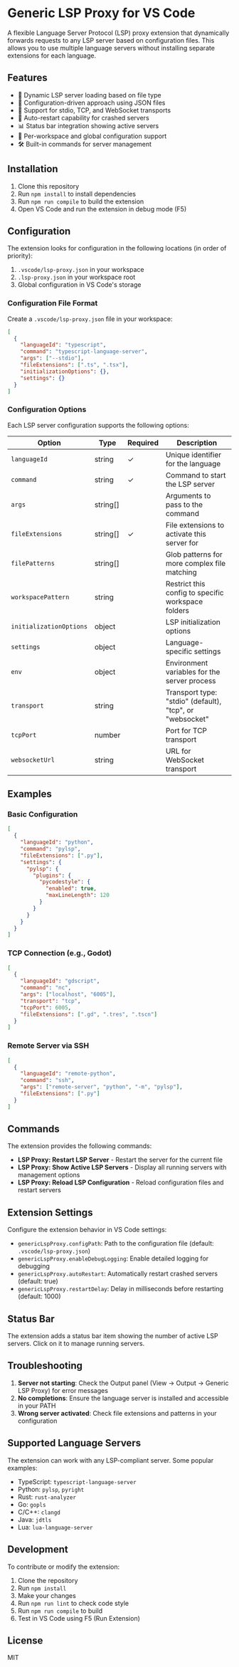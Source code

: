 # Generic LSP Proxy for VS Code

A flexible Language Server Protocol (LSP) proxy extension that dynamically forwards requests to any LSP server based on configuration files. This allows you to use multiple language servers without installing separate extensions for each language.

## Features

- 🔄 Dynamic LSP server loading based on file type
- 📝 Configuration-driven approach using JSON files
- 🚀 Support for stdio, TCP, and WebSocket transports
- 🔧 Auto-restart capability for crashed servers
- 📊 Status bar integration showing active servers
- 🎯 Per-workspace and global configuration support
- 🛠️ Built-in commands for server management

## Installation

1. Clone this repository
2. Run `npm install` to install dependencies
3. Run `npm run compile` to build the extension
4. Open VS Code and run the extension in debug mode (F5)

## Configuration

The extension looks for configuration in the following locations (in order of priority):

1. `.vscode/lsp-proxy.json` in your workspace
2. `.lsp-proxy.json` in your workspace root
3. Global configuration in VS Code's storage

### Configuration File Format

Create a `.vscode/lsp-proxy.json` file in your workspace:

```json
[
  {
    "languageId": "typescript",
    "command": "typescript-language-server",
    "args": ["--stdio"],
    "fileExtensions": [".ts", ".tsx"],
    "initializationOptions": {},
    "settings": {}
  }
]
```

### Configuration Options

Each LSP server configuration supports the following options:

| Option | Type | Required | Description |
|--------|------|----------|-------------|
| `languageId` | string | ✓ | Unique identifier for the language |
| `command` | string | ✓ | Command to start the LSP server |
| `args` | string[] | | Arguments to pass to the command |
| `fileExtensions` | string[] | ✓ | File extensions to activate this server for |
| `filePatterns` | string[] | | Glob patterns for more complex file matching |
| `workspacePattern` | string | | Restrict this config to specific workspace folders |
| `initializationOptions` | object | | LSP initialization options |
| `settings` | object | | Language-specific settings |
| `env` | object | | Environment variables for the server process |
| `transport` | string | | Transport type: "stdio" (default), "tcp", or "websocket" |
| `tcpPort` | number | | Port for TCP transport |
| `websocketUrl` | string | | URL for WebSocket transport |

## Examples

### Basic Configuration

```json
[
  {
    "languageId": "python",
    "command": "pylsp",
    "fileExtensions": [".py"],
    "settings": {
      "pylsp": {
        "plugins": {
          "pycodestyle": {
            "enabled": true,
            "maxLineLength": 120
          }
        }
      }
    }
  }
]
```

### TCP Connection (e.g., Godot)

```json
[
  {
    "languageId": "gdscript",
    "command": "nc",
    "args": ["localhost", "6005"],
    "transport": "tcp",
    "tcpPort": 6005,
    "fileExtensions": [".gd", ".tres", ".tscn"]
  }
]
```

### Remote Server via SSH

```json
[
  {
    "languageId": "remote-python",
    "command": "ssh",
    "args": ["remote-server", "python", "-m", "pylsp"],
    "fileExtensions": [".py"]
  }
]
```

## Commands

The extension provides the following commands:

- **LSP Proxy: Restart LSP Server** - Restart the server for the current file
- **LSP Proxy: Show Active LSP Servers** - Display all running servers with management options
- **LSP Proxy: Reload LSP Configuration** - Reload configuration files and restart servers

## Extension Settings

Configure the extension behavior in VS Code settings:

- `genericLspProxy.configPath`: Path to the configuration file (default: `.vscode/lsp-proxy.json`)
- `genericLspProxy.enableDebugLogging`: Enable detailed logging for debugging
- `genericLspProxy.autoRestart`: Automatically restart crashed servers (default: true)
- `genericLspProxy.restartDelay`: Delay in milliseconds before restarting (default: 1000)

## Status Bar

The extension adds a status bar item showing the number of active LSP servers. Click on it to manage running servers.

## Troubleshooting

1. **Server not starting**: Check the Output panel (View → Output → Generic LSP Proxy) for error messages
2. **No completions**: Ensure the language server is installed and accessible in your PATH
3. **Wrong server activated**: Check file extensions and patterns in your configuration

## Supported Language Servers

The extension can work with any LSP-compliant server. Some popular examples:

- TypeScript: `typescript-language-server`
- Python: `pylsp`, `pyright`
- Rust: `rust-analyzer`
- Go: `gopls`
- C/C++: `clangd`
- Java: `jdtls`
- Lua: `lua-language-server`

## Development

To contribute or modify the extension:

1. Clone the repository
2. Run `npm install`
3. Make your changes
4. Run `npm run lint` to check code style
5. Run `npm run compile` to build
6. Test in VS Code using F5 (Run Extension)

## License

MIT